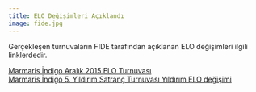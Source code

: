 ```yaml
---
title: ELO Değişimleri Açıklandı
image: fide.jpg
---
```


Gerçekleşen turnuvaların FIDE tarafından açıklanan ELO değişimleri ilgili linklerdedir.  

[Marmaris İndigo Aralık 2015 ELO Turnuvası](https://ratings.fide.com/tournament_report.phtml?event16=126724)  
[Marmaris İndigo 5. Yıldırım Satranç Turnuvası Yıldırım ELO değişimi](https://ratings.fide.com/tournament_report.phtml?event16=126723)  
